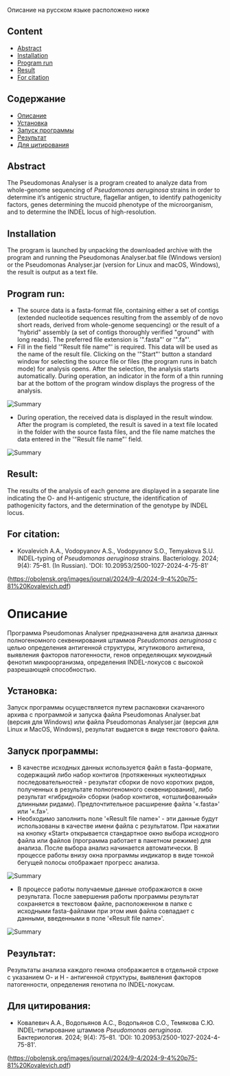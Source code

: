 Описание на русском языке расположено ниже


## Content
* [Abstract](#info-en)
* [Installation](#install-en)
* [Program run](#run-en)
* [Result](#results-en)
* [For citation](#cite-en)

## Содержание 
* [Описание](#info-ru)
* [Установка](#install-ru)
* [Запуск программы](#run-ru)
* [Результат](#results-ru)
* [Для цитирования](#cite-ru)

## <a id="info-en">**Abstract**</a>
The Pseudomonas Analyser is a program created to analyze data from whole-genome sequencing of *Pseudomonas aeruginosa* strains in order to determine it’s antigenic structure, flagellar antigen, to identify pathogenicity factors, genes determining the mucoid phenotype of the microorganism, and to determine the INDEL locus of high-resolution.
## <a id="install-en">**Installation**</a>
The program is launched by unpacking the downloaded archive with the program and running the Pseudomonas Analyser.bat file (Windows version) or the Pseudomonas Analyser.jar (version for Linux and macOS, Windows), the result is output as a text file.
##  <a id="run-en">**Program run:**</a>
* The source data is a fasta-format file, containing either a set of contigs (extended nucleotide sequences resulting from the assembly of de novo short reads, derived from whole-genome sequencing) or the result of a "hybrid" assembly (a set of contigs thoroughly verified "ground" with long reads). The preferred file extension is '".fasta"' or '".fa"'. 
* Fill in the field '"Result file name"' is required. This data will be used as the name of the result file. Clicking on the '"Start"' button a standard window for selecting the source file or files (the program runs in batch mode) for analysis opens. After the selection, the analysis starts automatically. During operation, an indicator in the form of a thin running bar at the bottom of the program window displays the progress of the analysis.

![Summary](img/prog.jpeg)

* During operation, the received data is displayed in the result window. After the program is completed, the result is saved in a text file located in the folder with the source fasta files, and the file name matches the data entered in the '"Result file name"' field.

![Summary](img/run.jpeg)

## <a id="results-en">**Result:**</a>
The results of the analysis of each genome are displayed in a separate line indicating the O- and H-antigenic structure, the identification of pathogenicity factors, and the determination of the genotype by INDEL locus.
## <a id="cite-en">**For citation:**</a>
- Kovalevich A.A., Vodopyanov A.S., Vodopyanov S.O., Temyakova S.U. INDEL-typing of *Pseudomonas aeruginosa* strains. Bacteriology. 2024; 9(4): 75–81. (In Russian). 'DOI: 10.20953/2500-1027-2024-4-75-81'

(https://obolensk.org/images/journal/2024/9-4/2024-9-4%20p75-81%20Kovalevich.pdf)

# <a id="info-ru">**Описание**</a>
Программа Pseudomonas Analyser предназначена для анализа данных полногеномного секвенирования штаммов *Pseudomonas aeruginosa* с целью определения антигенной структуры, жгутикового антигена, выявления факторов патогенности, генов определяющих мукоидный фенотип микроорганизма, определения INDEL-локусов с высокой разрешающей способностью.
## <a id="install-ru">**Установка:**</a>
Запуск программы осуществляется путем распаковки скачанного архива с программой и запуска файла Pseudomonas Analyser.bat (версия для Windows) или файла Pseudomonas Analyser.jar (версия для Linux и MacOS, Windows), результат выдается в виде текстового файла.
## <a id="run-ru">**Запуск программы:**</a>
* В качестве исходных данных используется файл в fasta-формате, содержащий либо набор контигов (протяженных нуклеотидных последовательностей - результат сборки de novo коротких ридов, полученных в результате полногеномного секвенирования), либо результат «гибридной» сборки (набор контигов, «отшлифованный» длинными ридами). Предпочтительное расширение файла '«.fasta»' или '«.fa»'. 
* Необходимо заполнить поле '«Result file name»' - эти данные будут использованы в качестве имени файла с результатом. При нажатии на кнопку «Start» открывается стандартное окно выбора исходного файла или файлов (программа работает в пакетном режиме) для анализа. После выбора анализ начинается автоматически. В процессе работы внизу окна программы индикатор в виде тонкой бегущей полосы отображает прогресс анализа. 

![Summary](img/prog.jpeg)

* В процессе работы получаемые данные отображаются в окне результата. После завершения работы программы результат сохраняется в текстовом файле, расположенном в папке с исходными fasta-файлами при этом имя файла совпадает с данными, введенными в поле '«Result file name»'.

![Summary](img/run.jpeg)

## <a id="results-ru">**Результат:**</a>
Результаты анализа каждого генома отображается в отдельной строке с указанием О- и Н - антигенной структуры, выявления факторов патогенности, определения генотипа по INDEL-локусам.

## <a id="cite-ru">**Для цитирования:**</a>
- Ковалевич А.А., Водопьянов А.С., Водопьянов С.О., Темякова С.Ю. INDEL-типирование штаммов *Pseudomonas аeruginosa*. Бактериология. 2024; 9(4): 75–81. 'DOI: 10.20953/2500-1027-2024-4-75-81'.

(https://obolensk.org/images/journal/2024/9-4/2024-9-4%20p75-81%20Kovalevich.pdf)


